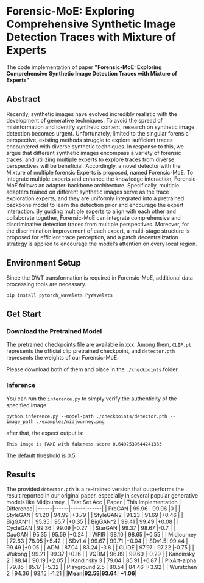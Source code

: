 # Forensic-MoE: Exploring Comprehensive Synthetic Image Detection Traces with Mixture of Experts
The code implementation of paper **"Forensic-MoE: Exploring Comprehensive Synthetic Image Detection Traces with Mixture of Experts"**
## Abstract
Recently, synthetic images have evolved incredibly realistic with the development of generative techniques. To avoid the spread of misinformation and identify synthetic content, research on synthetic image detection becomes urgent. Unfortunately, limited to the singular forensic perspective, existing methods struggle to explore sufficient traces encountered with diverse synthetic techniques. In response to this, we argue that different synthetic images encompass a variety of forensic traces, and utilizing multiple experts to explore traces from diverse perspectives will be beneficial. Accordingly, a novel detector with the Mixture of multiple forensic Experts is proposed, named Forensic-MoE. To integrate multiple experts and enhance the knowledge interaction, Forensic-MoE follows an adapter-backbone architecture. Specifically, multiple adapters trained on different synthetic images serve as the trace exploration experts, and they are uniformly integrated into a pretrained backbone model to learn the detection prior and encourage the expert interaction. By guiding multiple experts to align with each other and collaborate together, Forensic-MoE can integrate comprehensive and discriminative detection traces from multiple perspectives. Moreover, for the discrimination improvement of each expert, a multi-stage structure is proposed for efficient trace perception, and a patch decentralization strategy is applied to encourage the model’s attention on every local region.

## Environment Setup
Since the DWT transformation is required in Forensic-MoE, additional data processing tools are necessary.

```pip install pytorch_wavelets PyWavelets```

## Get Start

### Download the Pretrained Model
The pretrained checkpoints file are available in xxx. Among them, `CLIP.pt` represents the official clip pretrained checkpoint, and `detector.pth` represents the weights of our Forensic-MoE.

Please download both of them and place in the `./checkpoints` folder.

### Inference
You can run the `inference.py` to simply verify the authenticity of the specified image:

```python inference.py --model-path ./checkpoints/detector.pth --image_path ./examples/midjourney.png```

after that, the expect output is:

```This image is FAKE with fakeness score 0.6492539644241333```

The default threshold is 0.5.

## Results
The provided `detector.pth` is a re-trained version that outperforms the result reported in our original paper, especially in several popular generative models like Midjourney.
| Test Set Acc  | Paper  | This Implementation  | Difference|
|------|------|------|------|
| ProGAN | 99.96 | 99.96 |0 |
| StyleGAN | 91.20 | 94.99 |+3.79 |
| StyleGAN2 | 91.23 | 91.69 |+0.46 |
| BigGAN^1 | 95.35 | 95.7 |+0.35 |
| BigGAN^2 | 99.41 | 99.49 |+0.08 |
| CycleGAN | 99.36 | 99.09 |-0.27 |
| StarGAN | 99.37 | 98.67 |-0.7 |
| GauGAN | 95.35 | 95.59 |+0.24 |
| WFIR | 98.10 | 98.65 |+0.55 |
| Midjourney | 72.63 | 78.05 |+5.42 |
| SDv1.4 | 99.67 | 99.71 |+0.04 |
| SDv1.5| 99.44 | 99.49 |+0.05 |
| ADM | 87.04 | 83.24 |-3.8 |
| GLIDE | 97.97 | 97.22 |-0.75 |
| Wukong | 99.21 | 99.37 |+0.16 |
| VQDM | 96.89 | 99.60 |-0.29 |
| Kandinsky 2 | 88.14 | 90.19 |+2.05 |
| Kandinsky 3 | 79.04 | 85.91 |+6.87 |
| PixArt-alpha | 79.85 | 85.17 |+5.32 |
| Playground 2.5 | 80.54 | 84.46 |+3.92 |
| Wurstchen 2 | 94.36 | 93.15 |-1.21 |
|**Mean**|**92.58**|**93.64**| **+1.06**|

